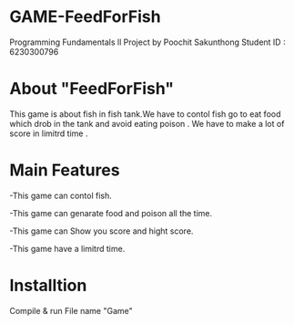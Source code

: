 # GAME-FeedForFish
Programming Fundamentals ll Project by Poochit Sakunthong Student ID : 6230300796
# About "FeedForFish"
This game is about fish in fish tank.We have to contol fish go to eat food which drob in the tank and avoid eating poison .
We have to make a lot of score in limitrd time .
# Main Features
-This game can contol fish.

-This game can genarate food and poison all the time.

-This game can Show you score and hight score.

-This game have a limitrd time.
# Installtion
Compile & run File name "Game"
